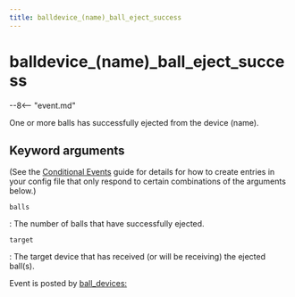 ```yaml
---
title: balldevice_(name)_ball_eject_success
---
```


# balldevice_(name)_ball_eject_success


--8<-- "event.md"

One or more balls has successfully ejected from the device (name).

## Keyword arguments

(See the [Conditional Events](overview/conditional.md)
guide for details for how to create entries in your config file that
only respond to certain combinations of the arguments below.)

`balls`

:   The number of balls that have successfully ejected.

`target`

:   The target device that has received (or will be receiving) the
    ejected ball(s).

Event is posted by [ball_devices:](../config/ball_devices.md)
